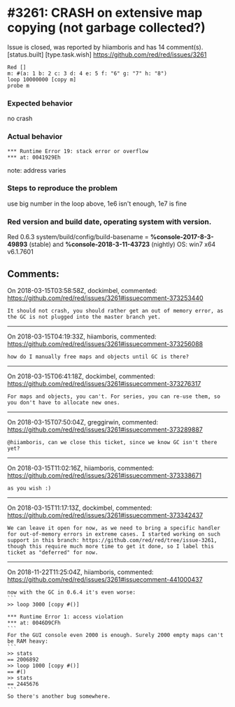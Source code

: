 
#3261: CRASH on extensive map copying (not garbage collected?)
================================================================================
Issue is closed, was reported by hiiamboris and has 14 comment(s).
[status.built] [type.task.wish]
<https://github.com/red/red/issues/3261>

```
Red []
m: #(a: 1 b: 2 c: 3 d: 4 e: 5 f: "6" g: "7" h: "8")
loop 10000000 [copy m]
probe m
```
### Expected behavior
no crash
### Actual behavior
```
*** Runtime Error 19: stack error or overflow
*** at: 0041929Eh
```
note: address varies
### Steps to reproduce the problem
use big number in the loop above, 1e6 isn't enough, 1e7 is fine
### Red version and build date, operating system with version.
Red 0.6.3 system/build/config/build-basename = **%console-2017-8-3-49893** (stable) and **%console-2018-3-11-43723** (nightly)
OS: win7 x64 v6.1.7601


Comments:
--------------------------------------------------------------------------------

On 2018-03-15T03:58:58Z, dockimbel, commented:
<https://github.com/red/red/issues/3261#issuecomment-373253440>

    It should not crash, you should rather get an out of memory error, as the GC is not plugged into the master branch yet.

--------------------------------------------------------------------------------

On 2018-03-15T04:19:33Z, hiiamboris, commented:
<https://github.com/red/red/issues/3261#issuecomment-373256088>

    how do I manually free maps and objects until GC is there?

--------------------------------------------------------------------------------

On 2018-03-15T06:41:18Z, dockimbel, commented:
<https://github.com/red/red/issues/3261#issuecomment-373276317>

    For maps and objects, you can't. For series, you can re-use them, so you don't have to allocate new ones.

--------------------------------------------------------------------------------

On 2018-03-15T07:50:04Z, greggirwin, commented:
<https://github.com/red/red/issues/3261#issuecomment-373289887>

    @hiiamboris, can we close this ticket, since we know GC isn't there yet?

--------------------------------------------------------------------------------

On 2018-03-15T11:02:16Z, hiiamboris, commented:
<https://github.com/red/red/issues/3261#issuecomment-373338671>

    as you wish :)

--------------------------------------------------------------------------------

On 2018-03-15T11:17:13Z, dockimbel, commented:
<https://github.com/red/red/issues/3261#issuecomment-373342437>

    We can leave it open for now, as we need to bring a specific handler for out-of-memory errors in extreme cases. I started working on such support in this branch: https://github.com/red/red/tree/issue-3261, though this require much more time to get it done, so I label this ticket as "deferred" for now.

--------------------------------------------------------------------------------

On 2018-11-22T11:25:04Z, hiiamboris, commented:
<https://github.com/red/red/issues/3261#issuecomment-441000437>

    now with the GC in 0.6.4 it's even worse:
    ```
    >> loop 3000 [copy #()]
    
    *** Runtime Error 1: access violation
    *** at: 0046D9CFh
    ```
    For the GUI console even 2000 is enough. Surely 2000 empty maps can't be RAM heavy:
    ```
    >> stats
    == 2006892
    >> loop 1000 [copy #()]
    == #()
    >> stats
    == 2445676
    ```
    So there's another bug somewhere.

